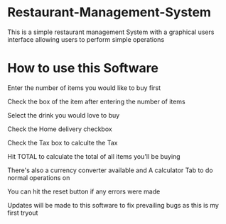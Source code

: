 # Restaurant-Management-System


This is  a simple restaurant management System with a graphical users interface allowing users to perform simple operations

# How to use this Software

Enter the number of items you would like to buy first

Check the box of the item after entering the number of items 

Select the drink you would love to buy

Check the  Home delivery checkbox

Check the Tax box to calculte the Tax

Hit TOTAL to calculate the total of all items you'll be buying 

There's also a currency converter available and A calculator Tab to do normal operations on 

You can hit the reset button if any errors were made

Updates will be made to this software to fix prevailing bugs as this is my first tryout 

